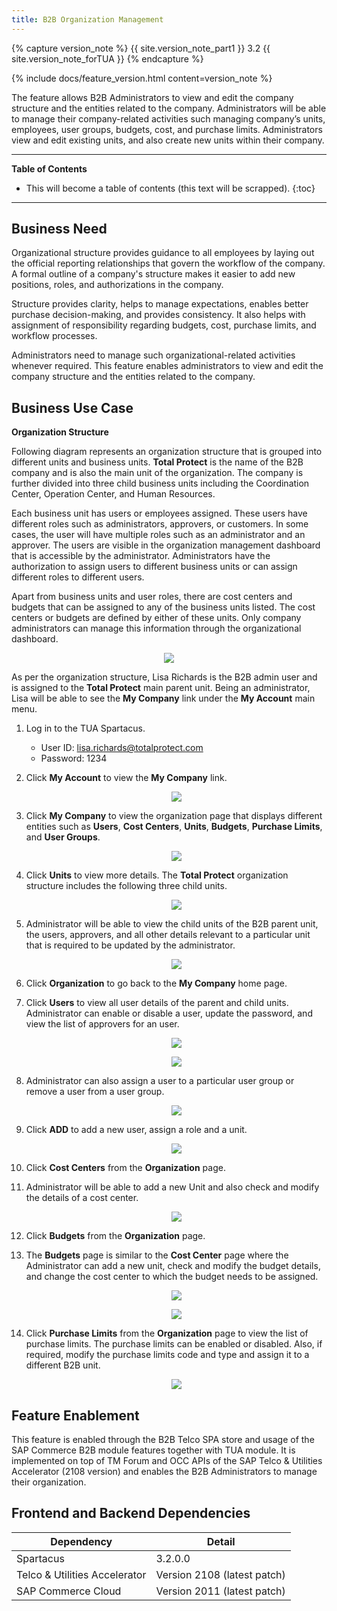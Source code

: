 ```yaml
---
title: B2B Organization Management
---
```


{% capture version_note %}
{{ site.version_note_part1 }} 3.2 {{ site.version_note_forTUA }}
{% endcapture %}

{% include docs/feature_version.html content=version_note %}

The feature allows B2B Administrators to view and edit the company structure and the entities related to the company. Administrators will be able to manage their company-related activities such managing company’s units, employees, user groups, budgets, cost, and purchase limits. Administrators view and edit existing units, and also create new units within their company. 

***

**Table of Contents**

- This will become a table of contents (this text will be scrapped).
{:toc}

***

## Business Need

Organizational structure provides guidance to all employees by laying out the official reporting relationships that govern the workflow of the company.  A formal outline of a company's structure makes it easier to add new positions, roles, and authorizations in the company.

Structure provides clarity, helps to manage expectations, enables better purchase decision-making, and provides consistency.  It also helps with assignment of responsibility regarding budgets, cost, purchase limits, and workflow processes.

Administrators need to manage such organizational-related activities whenever required. This feature enables administrators to view and edit the company structure and the entities related to the company. 

## Business Use Case

**Organization Structure**

Following diagram represents an organization structure that is grouped into different units and business units. **Total Protect** is the name of the B2B company and is also the main unit of the organization. The company is further divided into three child business units including the Coordination Center, Operation Center, and Human Resources.

Each business unit has users or employees assigned. These users have different roles such as administrators, approvers, or customers. In some cases, the user will have multiple roles such as an administrator and an approver. The users are visible in the organization management dashboard that is accessible by the administrator. Administrators have the authorization to assign users to different business units or can assign different roles to different users.

Apart from business units and user roles, there are cost centers and budgets that can be assigned to any of the business units listed. The cost centers or budgets are defined by either of these units. Only company administrators can manage this information through the organizational dashboard. 

   <p align="center"><img src="{{ site.baseurl }}/assets/images/telco/organization-structure.png"></p>

As per the organization structure, Lisa Richards is the B2B admin user and is assigned to the **Total Protect** main parent unit. Being an administrator, Lisa will be able to see the **My Company** link under the **My Account** main menu. 

1. Log in to the TUA Spartacus. 
   -  User ID: lisa.richards@totalprotect.com
   -  Password: 1234

1. Click **My Account** to view the **My Company** link.

   <p align="center"><img src="{{ site.baseurl }}/assets/images/telco/my-company-submenu1.png"></p>

1. Click **My Company** to view the organization page that displays different entities such as **Users**, **Cost Centers**, **Units**, **Budgets**, **Purchase Limits**, and **User Groups**.

   <p align="center"><img src="{{ site.baseurl }}/assets/images/telco/my-company-homepage.png"></p>

1. Click **Units** to view more details. The **Total Protect** organization structure includes the following three child units.

   <p align="center"><img src="{{ site.baseurl }}/assets/images/telco/total-protect-child-units.png"></p>

1. Administrator will be able to view the child units of the B2B parent unit, the users, approvers, and all other details relevant to a particular unit that is required to be updated by the administrator.

   <p align="center"><img src="{{ site.baseurl }}/assets/images/telco/total-protect-units-users-approvers.png"></p>

1. Click **Organization** to go back to the **My Company** home page.

1. Click **Users** to view all user details of the parent and child units. Administrator can enable or disable a user, update the password, and view the list of approvers for an user. 

   <p align="center"><img src="{{ site.baseurl }}/assets/images/telco/users-list.png"></p>

   <p align="center"><img src="{{ site.baseurl }}/assets/images/telco/users-list-details.png"></p>

1. Administrator can also assign a user to a particular user group or remove a user from a user group.

   <p align="center"><img src="{{ site.baseurl }}/assets/images/telco/assign-unsassign-usergroup.png"></p>

1. Click **ADD** to add a new user, assign a role and a unit.

   <p align="center"><img src="{{ site.baseurl }}/assets/images/telco/add-assign-role-unit-to-user.png"></p>

1. Click **Cost Centers** from the **Organization** page.

1. Administrator will be able to add a new Unit and also check and modify the details of a cost center.

   <p align="center"><img src="{{ site.baseurl }}/assets/images/telco/cost-center-details.png"></p>

1. Click **Budgets** from the **Organization** page.

1. The **Budgets** page is similar to the **Cost Center** page where the Administrator can add a new unit, check and modify the budget details, and change the cost center to which the budget needs to be assigned.

   <p align="center"><img src="{{ site.baseurl }}/assets/images/telco/budgets-page.png"></p>

   <p align="center"><img src="{{ site.baseurl }}/assets/images/telco/budget-page-cost-center-details.png"></p>

1. Click **Purchase Limits** from the **Organization** page to view the list of purchase limits. The purchase limits can be enabled or disabled. Also, if required, modify the purchase limits code and type and assign it to a different B2B unit.

   <p align="center"><img src="{{ site.baseurl }}/assets/images/telco/purchase-limits.png"></p>

## Feature Enablement

This feature is enabled through the B2B Telco SPA store and usage of the SAP Commerce B2B module features together with TUA module. It is implemented on top of TM Forum and OCC APIs of the SAP Telco & Utilities Accelerator (2108 version) and enables the B2B Administrators to manage their organization.

## Frontend and Backend Dependencies

| Dependency                                	| Detail                                                 	|
|--------------------------------------------	|--------------------------------------------------------	|
| Spartacus                                     	| 3.2.0.0                                          	|
| Telco & Utilities Accelerator	             	| Version 2108 (latest patch)            	|
| SAP Commerce Cloud 	| Version 2011 (latest patch) 	|


